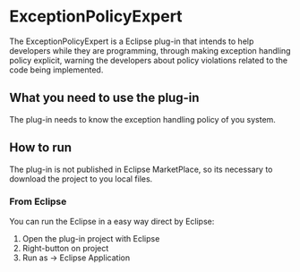 # ExceptionPolicyExpert

The ExceptionPolicyExpert is a Eclipse plug-in that intends to help developers while they are programming, through making exception handling policy explicit, warning the developers about policy violations related to the code being implemented.

## What you need to use the plug-in
The plug-in needs to know the exception handling policy of you system. 

## How to run

The plug-in is not published in Eclipse MarketPlace, so its necessary to download the project to you local files. 

### From Eclipse

You can run the Eclipse in a easy way direct by Eclipse:

1. Open the plug-in project with Eclipse
2. Right-button on project
3. Run as -> Eclipse Application



